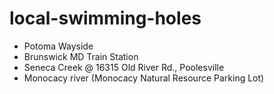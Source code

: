 # local-swimming-holes
- Potoma Wayside 
- Brunswick MD Train Station
- Seneca Creek @ 16315 Old River Rd., Poolesville
- Monocacy river (Monocacy Natural Resource Parking Lot)
